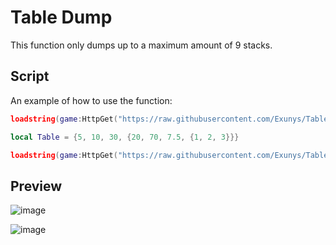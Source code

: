 # Table Dump
This function only dumps up to a maximum amount of 9 stacks.
## Script
An example of how to use the function:
```lua
loadstring(game:HttpGet("https://raw.githubusercontent.com/Exunys/Table-Dump/main/Module.lua"))()(ARRAY_OR_DICTIONARY_HERE)
```
```lua
local Table = {5, 10, 30, {20, 70, 7.5, {1, 2, 3}}}

loadstring(game:HttpGet("https://raw.githubusercontent.com/Exunys/Table-Dump/main/Module.lua"))()(Table)
```
## Preview
![image](https://user-images.githubusercontent.com/76539058/146471258-e6f9ff8a-cf0d-40be-bcd5-d77d310d8346.png)

![image](https://user-images.githubusercontent.com/76539058/146471488-161312ab-d296-43ce-9543-2303a02faabe.png)
